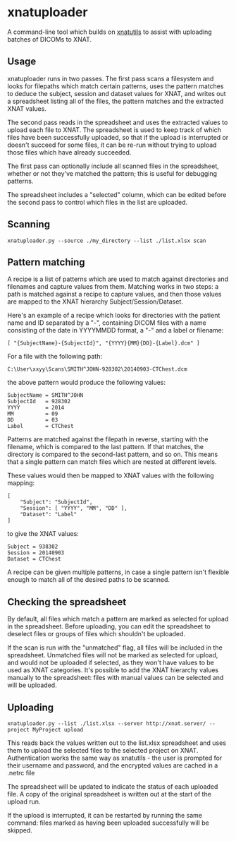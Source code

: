 # xnatuploader

A command-line tool which builds on [xnatutils](https://github.com/Australian-Imaging-Service/xnatutils) to assist with uploading batches of DICOMs to XNAT.

## Usage

xnatuploader runs in two passes. The first pass scans a filesystem and looks
for filepaths which match certain patterns, uses the pattern matches to
deduce the subject, session and dataset values for XNAT, and writes out a
spreadsheet listing all of the files, the pattern matches and the extracted
XNAT values.

The second pass reads in the spreadsheet and uses the extracted values to
upload each file to XNAT. The spreadsheet is used to keep track of which
files have been successfully uploaded, so that if the upload is interrupted
or doesn't succeed for some files, it can be re-run without trying to upload
those files which have already succeeded.

The first pass can optionally include all scanned files in the spreadsheet,
whether or not they've matched the pattern; this is useful for debugging
patterns.

The spreadsheet includes a "selected" column, which can be edited before the
second pass to control which files in the list are uploaded.

## Scanning

    xnatuploader.py --source ./my_directory --list ./list.xlsx scan

## Pattern matching

A recipe is a list of patterns which are used to match against directories
and filenames and capture values from them. Matching works in two steps:
a path is matched against a recipe to capture values, and then those values
are mapped to the XNAT hierarchy Subject/Session/Dataset.

Here's an example of a recipe which looks for directories with the patient
name and ID separated by a "-", containing DICOM files with a name consisting
of the date in YYYYMMDD format, a "-" and a label or filename:

	[ "{SubjectName}-{SubjectId}", "{YYYY}{MM}{DD}-{Label}.dcm" ]

For a file with the following path:

    C:\User\xxyy\Scans\SMITH^JOHN-928302\20140903-CTChest.dcm

the above pattern would produce the following values:

    SubjectName = SMITH^JOHN
    SubjectId   = 928302
    YYYY        = 2014
    MM          = 09
    DD          = 03
    Label       = CTChest

Patterns are matched against the filepath in reverse, starting with
the filename, which is compared to the last pattern. If that matches, the
directory is compared to the second-last pattern, and so on. This means that
a single pattern can match files which are nested at different levels.

These values would then be mapped to XNAT values with the following mapping:

    [
    	"Subject": "SubjectId",
    	"Session": [ "YYYY", "MM", "DD" ],
    	"Dataset": "Label"
    ]

to give the XNAT values:

    Subject = 938302
    Session = 20140903
    Dataset = CTChest

A recipe can be given multiple patterns, in case a single pattern isn't
flexible enough to match all of the desired paths to be scanned.

## Checking the spreadsheet

By default, all files which match a pattern are marked as selected for upload
in the spreadsheet. Before uploading, you can edit the spreadsheet to
deselect files or groups of files which shouldn't be uploaded.

If the scan is run with the "unmatched" flag, all files will be included in 
the spreadsheet. Unmatched files will not be marked as selected for upload,
and would not be uploaded if selected, as they won't have values to be used as
XNAT categories. It's possible to add the XNAT hierarchy values manually to the
spreadsheet: files with manual values can be selected and will be uploaded.

## Uploading

    xnatuploader.py --list ./list.xlsx --server http://xnat.server/ --project MyProject upload

This reads back the values written out to the list.xlsx spreadsheet and
uses them to upload the selected files to the selected project on XNAT.
Authentication works the same way as xnatutils - the user is prompted for their
username and password, and the encrypted values are cached in a .netrc file 

The spreadsheet will be updated to indicate the status of each uploaded file.
A copy of the original spreadsheet is written out at the start of the upload
run.

If the upload is interrupted, it can be restarted by running the same command:
files marked as having been uploaded successfully will be skipped.

